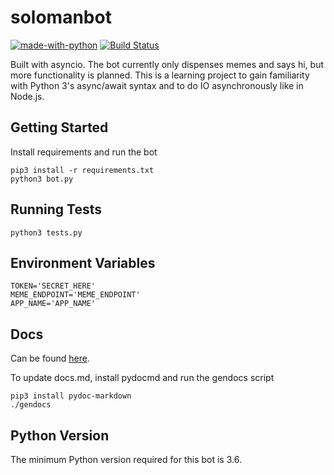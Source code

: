 # solomanbot

[![made-with-python](https://img.shields.io/badge/Made%20with-Python-1f425f.svg)](https://www.python.org/) [![Build Status](https://travis-ci.com/lazorfuzz/solomanbot.svg?branch=master)](https://travis-ci.com/lazorfuzz/solomanbot) 

Built with asyncio. The bot currently only dispenses memes and says hi, but more functionality is planned. This is a learning project to gain familiarity with Python 3's async/await syntax and to do IO asynchronously like in Node.js.

## Getting Started
Install requirements and run the bot
```
pip3 install -r requirements.txt
python3 bot.py
```

## Running Tests
```
python3 tests.py
```

## Environment Variables
```
TOKEN='SECRET_HERE'
MEME_ENDPOINT='MEME_ENDPOINT'
APP_NAME='APP_NAME'
```

## Docs
Can be found <a href="docs.md">here</a>.

To update docs.md, install pydocmd and run the gendocs script
```
pip3 install pydoc-markdown
./gendocs
```

## Python Version

The minimum Python version required for this bot is 3.6.
